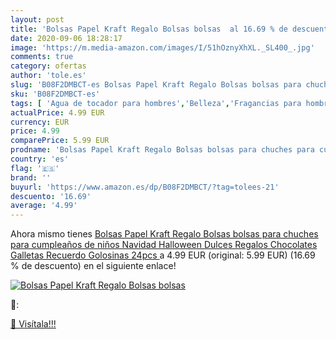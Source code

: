 ```yaml
---
layout: post
title: 'Bolsas Papel Kraft Regalo Bolsas bolsas  al 16.69 % de descuento'
date: 2020-09-06 18:28:17
image: 'https://m.media-amazon.com/images/I/51hOznyXhXL._SL400_.jpg'
comments: true
category: ofertas
author: 'tole.es'
slug: 'B08F2DMBCT-es Bolsas Papel Kraft Regalo Bolsas bolsas para chuches para...'
sku: 'B08F2DMBCT-es'
tags: [ 'Agua de tocador para hombres','Belleza','Fragancias para hombres','Perfumes y fragancias','Productos para el cuidado de la piel','Sets y juegos para el cuidado de la piel','navidad', ]
actualPrice: 4.99 EUR
currency: EUR
price: 4.99
comparePrice: 5.99 EUR
prodname: 'Bolsas Papel Kraft Regalo Bolsas bolsas para chuches para cumpleaños de niños Navidad Halloween Dulces Regalos Chocolates Galletas Recuerdo Golosinas 24pcs '
country: 'es'
flag: '🇪🇸'
brand: ''
buyurl: 'https://www.amazon.es/dp/B08F2DMBCT/?tag=tolees-21'
descuento: '16.69'
average: '4.99'
---
```


Ahora mismo tienes [Bolsas Papel Kraft Regalo Bolsas bolsas para chuches para cumpleaños de niños Navidad Halloween Dulces Regalos Chocolates Galletas Recuerdo Golosinas 24pcs ](https://www.amazon.es/dp/B08F2DMBCT/?tag=tolees-21) a 4.99 EUR (original: 5.99 EUR) (16.69 %  de descuento) en el siguiente enlace!

[![Bolsas Papel Kraft Regalo Bolsas bolsas ](https://m.media-amazon.com/images/I/51hOznyXhXL._SL400_.jpg)](https://www.amazon.es/dp/B08F2DMBCT/?tag=tolees-21)

🔎:


[🛒 Visítala!!!](https://www.amazon.es/dp/B08F2DMBCT/?tag=tolees-21)
